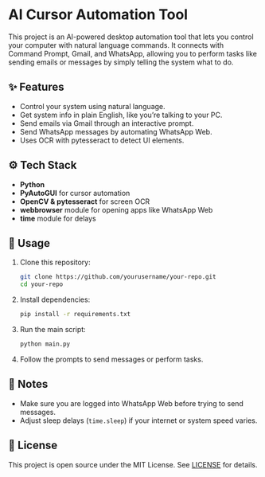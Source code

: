 # AI Cursor Automation Tool

This project is an AI-powered desktop automation tool that lets you control your computer with natural language commands. It connects with Command Prompt, Gmail, and WhatsApp, allowing you to perform tasks like sending emails or messages by simply telling the system what to do.

## ✨ Features

- Control your system using natural language.
- Get system info in plain English, like you’re talking to your PC.
- Send emails via Gmail through an interactive prompt.
- Send WhatsApp messages by automating WhatsApp Web.
- Uses OCR with pytesseract to detect UI elements.

## ⚙️ Tech Stack

- **Python**
- **PyAutoGUI** for cursor automation
- **OpenCV & pytesseract** for screen OCR
- **webbrowser** module for opening apps like WhatsApp Web
- **time** module for delays

## 🚀 Usage

1. Clone this repository:
    ```bash
    git clone https://github.com/yourusername/your-repo.git
    cd your-repo
    ```

2. Install dependencies:
    ```bash
    pip install -r requirements.txt
    ```

3. Run the main script:
    ```bash
    python main.py
    ```

4. Follow the prompts to send messages or perform tasks.

## 📝 Notes

- Make sure you are logged into WhatsApp Web before trying to send messages.
- Adjust sleep delays (`time.sleep`) if your internet or system speed varies.

## 📄 License

This project is open source under the MIT License. See [LICENSE](LICENSE) for details.
